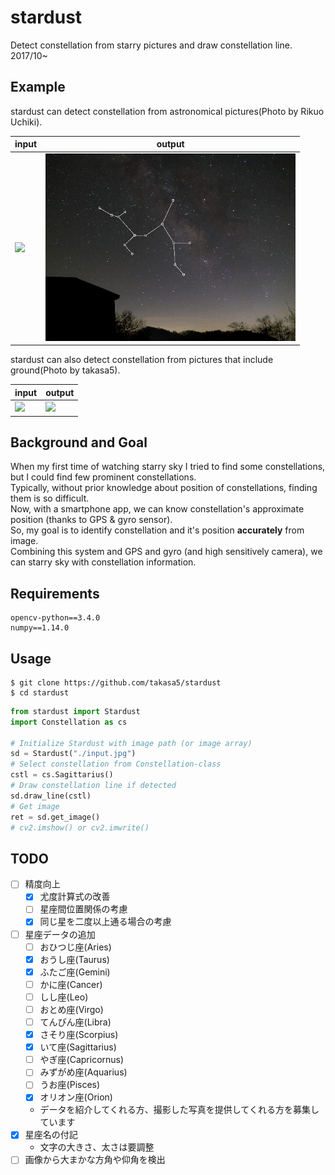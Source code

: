 # stardust
Detect constellation from starry pictures and draw constellation line.  
2017/10~

## Example
stardust can detect constellation from astronomical pictures(Photo by Rikuo Uchiki).

|input|output|
|---|---|
|<img src="./example_input.JPG" width=400px>|<img src="./example_output.JPG" width=400px>| 
 
stardust can also detect constellation from pictures that include ground(Photo by takasa5).

|input|output|
|---|---|
|<img src="./example_input2.JPG" width=400px>|<img src="./example_output2.JPG" width=400px>| 

## Background and Goal
When my first time of watching starry sky I tried to find some constellations, but I could find few prominent constellations.  
Typically, without prior knowledge about position of constellations, finding them is so difficult.  
Now, with a smartphone app, we can know constellation's approximate position (thanks to GPS & gyro sensor).  
So, my goal is to identify constellation and it's position **accurately** from image.  
Combining this system and GPS and gyro (and high sensitively camera), we can starry sky with constellation information.


## Requirements
```
opencv-python==3.4.0
numpy==1.14.0
```  

## Usage
```
$ git clone https://github.com/takasa5/stardust
$ cd stardust
```
```python
from stardust import Stardust
import Constellation as cs

# Initialize Stardust with image path (or image array)
sd = Stardust("./input.jpg")
# Select constellation from Constellation-class
cstl = cs.Sagittarius()
# Draw constellation line if detected
sd.draw_line(cstl)
# Get image 
ret = sd.get_image()
# cv2.imshow() or cv2.imwrite()
```

## TODO
- [ ] 精度向上
    - [x] 尤度計算式の改善
    - [ ] 星座間位置関係の考慮
    - [x] 同じ星を二度以上通る場合の考慮
- [ ] 星座データの追加
    - [ ] おひつじ座(Aries)
    - [x] おうし座(Taurus)
    - [x] ふたご座(Gemini)
    - [ ] かに座(Cancer)
    - [ ] しし座(Leo)
    - [ ] おとめ座(Virgo)
    - [ ] てんびん座(Libra)
    - [x] さそり座(Scorpius)
    - [x] いて座(Sagittarius)
    - [ ] やぎ座(Capricornus)
    - [ ] みずがめ座(Aquarius)
    - [ ] うお座(Pisces)
    - [x] オリオン座(Orion)
    - データを紹介してくれる方、撮影した写真を提供してくれる方を募集しています
- [x] 星座名の付記
    - 文字の大きさ、太さは要調整
- [ ] 画像から大まかな方角や仰角を検出 
